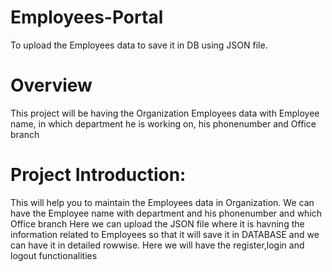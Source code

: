 # Employees-Portal
To upload the Employees data to save it in DB using JSON file.
# Overview
This project will be having the Organization Employees data with Employee name, in which department he is working on, his phonenumber and Office branch

# Project Introduction:
This will help you to maintain the Employees data in Organization.
We can have the Employee name with department and his phonenumber and which Office branch
Here we can upload the JSON file where it is havning the information related to Employees so that it will save it in DATABASE and we can have it in detailed rowwise.
Here we will have the register,login and logout functionalities
